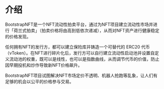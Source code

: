 # 介绍
BootstrapNFT是一个NFT流动性拍卖平台，通过为NFT项目建立流动性市场并进行「荷兰式拍卖」（拍卖价格将由高到低依次递减），从而对NFT资产进行健康稳定的价格发现。

任何拥有NFT的发行方，都可以建立保险库并铸造一个可替代的 ERC20 代币（vToken）。在NFT进行碎片化后，发行方可以自行建立流动性启动池并设置自定义流动池的权重，既可以是线性，也可以是指数曲线，从而调节代币的价值，防止因早期投机和炒作导致新NFT价格飙升。

BootstrapNFT项目试图解决NFT市场定价不透明、机器人抢跑等乱象，让人们有足够的机会以公平的价格参与交易。
